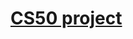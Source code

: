 # <a href="https://github.com/me50/Overwolf-live/tree/web50/projects/2020/x/commerce"> CS50 project</a>
